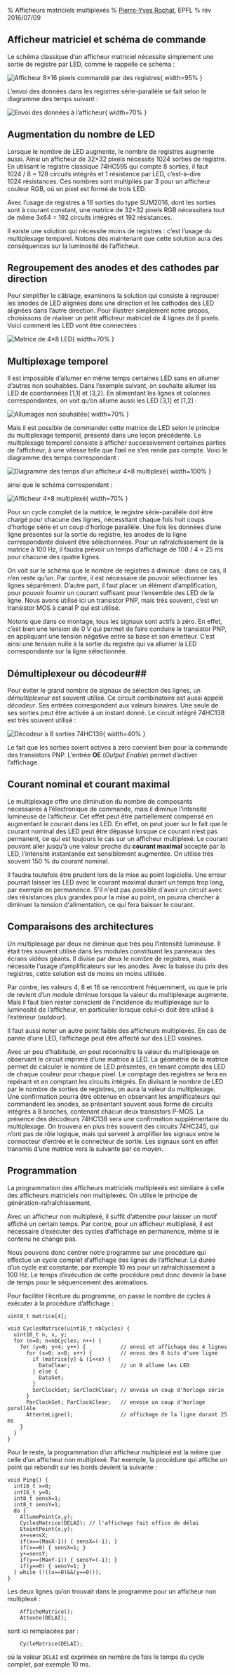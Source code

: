 % Afficheurs matriciels multiplexés
% [Pierre-Yves Rochat](mailto:pyr@pyr.ch), EPFL
% rév 2016/07/09


## Afficheur matriciel et schéma de commande ###

Le schéma classique d’un afficheur matriciel nécessite simplement une sortie de registre par LED, comme le rappelle ce schéma :

<!--  18/08/16 Brice ------------------------   Ne passe pas sur Opera 38   ---------------------------- -->
![Afficheur 8×16 pixels commandé par des registres](images/aff-8x16.svg "Afficheur 8×16 pixels commandé par des registres"){ width=95% }

L’envoi des données dans les registres série-parallèle se fait selon le diagramme des temps suivant :

![Envoi des données à l’afficheur](images/reg-ser-par-timing-s.svg "Envoi des données à l’afficheur"){ width=70% }

## Augmentation du nombre de LED ##

Lorsque le nombre de LED augmente, le nombre de registres augmente aussi. Ainsi un afficheur de 32×32 pixels nécessite 1024 sorties de registre. En utilisant le registre classique 74HC595 qui compte 8 sorties, il faut 1024 / 8 = 128 circuits intégrés et 1 résistance par LED, c’est-à-dire 1024 résistances. Ces nombres sont multipliés par 3 pour un afficheur couleur RGB, où un pixel est formé de trois LED.

Avec l’usage de registres à 16 sorties du type SUM2016, dont les sorties sont à courant constant, une matrice de 32×32 pixels RGB nécessitera tout de même 3x64 = 192 circuits intégrés et 192 résistances.

<!--
2016-07-10 Nico

Je ne comprends pas pourquoi il faut 192 circuits. Je dirais plutôt qu’il faut 1024 / 16 = 64 circuits
où 1024 est le nombre de LED et 16 le nombre de sorties du circuit.

Je devine que si le circuit fournit un courant constant en sortie, il n’y a pas besoin d’ajouter une résistance aux LED. Mais alors à quoi servent les 192 résistances ?

Je n’ai pas trouvé la fiche technique du SUM2016 sur internet. Ça serait bien que tu ajoute une annexe avec les fiches techniques des composants que tu mentionnes dans le cours.
-->

Il existe une solution qui nécessite moins de registres : c’est l’usage du multiplexage temporel. Notons dès maintenant que cette solution aura des conséquences sur la luminosité de l’afficheur.

## Regroupement des anodes et des cathodes par direction ##

Pour simplifier le câblage, examinons la solution qui consiste à regrouper les anodes de LED alignées dans une direction et les cathodes des LED alignées dans l’autre direction. Pour illustrer simplement notre propos, choisissons de réaliser un petit afficheur matriciel de 4 lignes de 8 pixels. Voici comment les LED vont être connectées :

![Matrice de 4×8 LED](images/matrice-mux-4x8.svg "Matrice de 4×8 LED"){ width=70% }

## Multiplexage temporel ##

Il est impossible d’allumer en même temps certaines LED sans en allumer d’autres non souhaitées. Dans l’exemple suivant, on souhaite allumer les LED de coordonnées [1,1] et [3,2]. En alimentant les lignes et colonnes correspondantes, on voit qu’on allume aussi les LED [3,1] et [1,2] :

![Allumages non souhaités](images/matrice-mux-4x8-2all.svg "Allumages non souhaités]"){ width=70% }

<!--
Sur la figure matrice-mux-4x8-2all.svg, ça serait bien de dessiner avec un trait plus épais les 2 lignes bleues et les 2 lignes rouges qui sont utilisées pour l’alimentation des LED qu’on veut allumer.
 -->

Mais il est possible de commander cette matrice de LED selon le principe du multiplexage temporel, présenté dans une leçon précédente. Le multiplexage temporel consiste à afficher successivement certaines parties de l’afficheur, à une vitesse telle que l’œil ne s’en rende pas compte. Voici le diagramme des temps correspondant :

![Diagramme des temps d’un afficheur 4×8 multiplexé](images/timing-8x4.svg "Diagramme des temps d’un afficheur 4×8 multiplexé"){ width=100% }

ainsi que le schéma correspondant :

<!-- 18/08/16 Brice ------------------------   Ne passe pas sur Opera 38   ---------------------------- -->
![Afficheur 4×8 multiplexé](images/aff-4x8-mux.svg "Afficheur 4×8 multiplexé"){ width=70% }

Pour un cycle complet de la matrice, le registre série-parallèle doit être chargé pour chacune des lignes, nécessitant chaque fois huit coups d’horloge série et un coup d’horloge parallèle. Une fois les données d’une ligne présentes sur la sortie du registre, les anodes de la ligne correspondante doivent être sélectionnées. Pour un rafraîchissement de la matrice à 100 Hz, il faudra prévoir un temps d’affichage de 100 / 4 = 25 ms pour chacune des quatre lignes.

On voit sur le schéma que le nombre de registres a diminué : dans ce cas, il n’en reste qu’un. Par contre, il est nécessaire de pouvoir sélectionner les lignes séparément. D’autre part, il faut placer un élément d’amplification, pour pouvoir fournir un courant suffisant pour l’ensemble des LED de la ligne. Nous avons utilisé ici un transistor PNP, mais très souvent, c’est un transistor MOS à canal P qui est utilisé.

Notons que dans ce montage, tous les signaux sont actifs à zéro. En effet, c’est bien une tension de 0 V qui permet de faire conduire le transistor PNP, en appliquant une tension négative entre sa base et son émetteur. C’est ainsi une tension nulle à la sortie du registre qui va allumer la LED correspondante sur la ligne sélectionnée.

## Démultiplexeur ou décodeur##

Pour éviter le grand nombre de signaux de sélection des lignes, un *démultiplexeur* est souvent utilisé. Ce circuit combinatoire est aussi appelé *décodeur*. Ses entrées correspondent aux valeurs binaires. Une seule de ses sorties peut être activée à un instant donné. Le circuit intégré 74HC138 est très souvent utilisé :

![Décodeur à 8 sorties 74HC138](images/mux-138.svg "Décodeur à 8 sorties 74HC138"){ width=40% }

Le fait que les sorties soient actives à zéro convient bien pour la commande des transistors PNP. L’entrée **OE** (*Output Enable*) permet d’activer l’affichage.

## Courant nominal et courant maximal ##

Le multiplexage offre une diminution du nombre de composants nécessaires à l’électronique de commande, mais il diminue l’intensité lumineuse de l’afficheur. Cet effet peut être partiellement compensé en augmentant le courant dans les LED. En effet, on peut jouer sur le fait que le courant nominal des LED peut être dépassé lorsque ce courant n’est pas permanent, ce qui est toujours le cas sur un afficheur multiplexé. Le courant pouvant aller jusqu’à une valeur proche du **courant maximal** accepté par la LED, l’intensité instantanée est sensiblement augmentée. On utilise très souvent 150 % du courant nominal.

Il faudra toutefois être prudent lors de la mise au point logicielle. Une erreur pourrait laisser les LED avec le courant maximal durant un temps trop long, par exemple en permanence. S'il n'est pas possible d'avoir un circuit avec des résistances plus grandes pour la mise au point, on pourra chercher à diminuer la tension d'alimentation, ce qui fera baisser le courant.


## Comparaisons des architectures ##

Un multiplexage par deux ne diminue que très peu l’intensité lumineuse. Il était très souvent utilisé dans les modules constituant les panneaux des écrans vidéos géants. Il divise par deux le nombre de registres, mais nécessite l’usage d’amplificateurs sur les anodes. Avec la baisse du prix des registres, cette solution est de moins en moins utilisée.

Par contre, les valeurs 4, 8 et 16 se rencontrent fréquemment, vu que le prix de revient d’un module diminue lorsque la valeur du multiplexage augmente. Mais il faut bien rester conscient de l’incidence du multiplexage sur la luminosité de l’afficheur, en particulier lorsque celui-ci doit être utilisé à l’extérieur (*outdoor*).

Il faut aussi noter un autre point faible des afficheurs multiplexés. En cas de panne d’une LED, l’affichage peut être affecté sur des LED voisines.

Avec un peu d’habitude, on peut reconnaître la valeur du multiplexage en observant le circuit imprimé d’une matrice à LED. La géométrie de la matrice permet de calculer le nombre de LED présentes, en tenant compte des LED de chaque couleur pour chaque pixel. Le comptage des registres se fera en repérant et en comptant les circuits intégrés. En divisant le nombre de LED par le nombre de sorties de registres, on aura la valeur du multiplexage. Une confirmation pourra être obtenue en observant les amplificateurs qui commandent les anodes, se présentant souvent sous forme de circuits intégrés à 8 broches, contenant chacun deux transistors P-MOS. La présence des décodeurs 74HC138 sera une confirmation supplémentaire du multiplexage. On trouvera en plus très souvent des circuits 74HC245, qui n’ont pas de rôle logique, mais qui servent à amplifier les signaux entre le connecteur d’entrée et le connecteur de sortie. Les signaux sont en effet transmis d’une matrice vers la suivante par ce moyen.

## Programmation ##

La programmation des afficheurs matriciels multiplexés est similaire à celle des afficheurs matriciels non multiplexés. On utilise le principe de génération-rafraîchissement.

Avec un afficheur non multiplexé, il suffit d’attendre pour laisser un motif affiché un certain temps. Par contre, pour un afficheur multiplexé, il est nécessaire d’exécuter des cycles d’affichage en permanence, même si le contenu ne change pas.

Nous pouvons donc centrer notre programme sur une procédure qui effectue un cycle complet d’affichage des lignes de l’afficheur. La durée d’un cycle est constante, par exemple 10 ms pour un rafraîchissement à 100 Hz. Le temps d’exécution de cette procédure peut donc devenir la base de temps pour le séquencement des animations.

Pour faciliter l’écriture du programme, on passe le nombre de cycles à exécuter à la procédure d’affichage :


~~~~~~~ { .c .numberLines startFrom="1" }
uint8_t matrice[4];

void CyclesMatrice(uint16_t nbCycles) {
  uint16_t n, x, y;
  for (n=0; n<nbCycles; n++) {
    for (y=0; y<4; y++) {           // envoi et affichage des 4 lignes
      for (x=0; x<8; x++) {         // envoi des 8 bits d'une ligne
        if (matrice[y] & (1<<x) {
          DataClear;                // un 0 allume les LED
        } else {
          DataSet;
        }
        SerClockSet; SerClockClear; // envoie un coup d'horloge série
      }
      ParClockSet; ParClockClear;   // envoie un coup d'horloge parallèle
      AttenteLigne();               // affichage de la ligne durant 25 ms
    }
  }
}
~~~~~~~
<!-- retour au mode normal pour l'éditeur -->

Pour le reste, la programmation d’un afficheur multiplexé est la même que celle d’un afficheur non multiplexé. Par exemple, la procédure qui affiche un point qui rebondit sur les bords devient la suivante :

~~~~~~~ { .c .numberLines startFrom="1" }
void Ping() {
  int16_t x=0;
  int16_t y=0;
  int8_t sensX=1;
  int8_t sensY=1;
  do {
    AllumePoint(x,y);
    CyclesMatrice(DELAI); // l'affichage fait office de délai
    EteintPoint(x,y);
    x+=sensX;
    if(x==(MaxX-1)) { sensX=(-1); }
    if(x==0) { sensX=1; }
    y+=sensY;
    if(y==(MaxY-1)) { sensY=(-1); }
    if(y==0) { sensY=1; }
  } while (!((x==0)&&(y==0)));
}
~~~~~~~
<!-- retour au mode normal pour l'éditeur -->

Les deux lignes qu’on trouvait dans le programme pour un afficheur non multiplexé :

~~~~~~~ { .c .numberLines startFrom="1" }
    AfficheMatrice();
    Attente(DELAI);
~~~~~~~

sont ici remplacées par :

~~~~~~~ { .c .numberLines startFrom="1" }
    CycleMatrice(DELAI);
~~~~~~~

où la valeur `DELAI` est exprimée en nombre de fois le temps du cycle complet, par exemple 10 ms.


